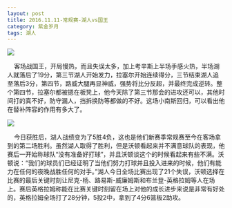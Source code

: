 ```yaml
---
layout: post
title: 2016.11.11-常规赛-湖人vs国王
category: 紫金岁月
tags: 湖人
---
```


![](http://offfjcibp.bkt.clouddn.com/QQ%E5%9B%BE%E7%89%8720161111223340.jpg)

&nbsp;&nbsp;&nbsp;&nbsp;客场战国王，开局慢热，而且失误太多，加上考辛斯上半场手感火热，半场湖人就落后了19分，第三节湖人开始发力，拉塞尔开始连续得分，三节结束湖人追至落后3分，第四节，路威大腿再显神威，强势将比分反超，并最终完成逆转。整个第四节，拉塞尔都被摁在板凳上，他今天除了第三节那会的进攻还可以，其他时间打的真不好，防守漏人，挡拆换防等都做的不好。这场小南斯回归，可以看出他在替补阵容的作用有多大了。

![](http://offfjcibp.bkt.clouddn.com/QQ%E6%88%AA%E5%9B%BE20161111223959.png)

&nbsp;&nbsp;&nbsp;&nbsp;今日获胜后，湖人战绩变为了5胜4负，这也是他们新赛季常规赛至今在客场拿到的第二场胜利。虽然湖人取得了胜利，但是沃顿看起来并不满意球队的表现，他赛后一开始称球队“没有准备好打球”，并且沃顿谈这个的时候看起来有些不满。沃顿说：“我们的球员们已经证明了当他们努力打球并且投入进来的时候，他们有能力在任何的夜晚战胜任何的对手。”湖人今日全场比赛出现了21个失误，沃顿选择在比赛的最后关键时刻让尼克-杨、路易斯-威廉姆斯和布兰登-英格拉姆等人在场上。赛后英格拉姆称能在比赛关键时刻留在场上对他的成长进步来说是非常有好处的，英格拉姆全场打了28分钟，5投2中，拿到了4分6篮板2助攻。


